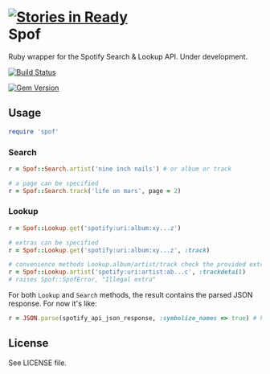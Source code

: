 [![Stories in Ready](https://badge.waffle.io/ignaciocontreras/spof.png?label=ready)](https://waffle.io/ignaciocontreras/spof)  
Spof
====

Ruby wrapper for the Spotify Search & Lookup API. Under development.

[![Build Status](https://travis-ci.org/ignaciocontreras/spof.png?branch=master)](https://travis-ci.org/ignaciocontreras/spof)

[![Gem Version](https://badge.fury.io/rb/spof.png)](http://badge.fury.io/rb/spof)


Usage
-----

```ruby
require 'spof'
```

### Search


```ruby
r = Spof::Search.artist('nine inch nails') # or album or track

# a page can be specified
r = Spof::Search.track('life on mars', page = 2)
```

### Lookup

```ruby
r = Spof::Lookup.get('spotify:uri:album:xy...z')

# extras can be specified
r = Spof::Lookup.get('spotify:uri:album:xy...z', :track)

# convenience methods Lookup.album/artist/track check the provided extras
r = Spof::Lookup.artist('spotify:uri:artist:ab...c', :trackdetail)
# raises Spof::SpofError, "Illegal extra"
```


For both `Lookup` and `Search` methods, the result contains the parsed JSON response. For now it's like:

```ruby  
r = JSON.parse(spotify_api_json_response, :symbolize_names => true) # hash with symbols as keys
```

License
-------

See LICENSE file.
